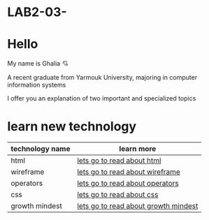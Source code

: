 # LAB2-03-
# Hello #

My name is Ghalia  :cupid:

A recent graduate from Yarmouk University, majoring in computer information systems

I offer you an explanation of two important and specialized topics 

# learn new technology # 

| technology name| learn more |
| ----------- | ----------- |
|html | [lets go to read about html](http://https://ghalia1996.github.io/LAB2-03-/ghaliahtml) |
| wireframe | [lets go to read about wireframe](http://https://ghalia1996.github.io/LAB2-03-/ghaliawireframe)  |
| operators | [lets go to read about operators ](http://https://ghalia1996.github.io/LAB2-03-/Operators)  |
| css |[lets go to read about css](http://https://ghalia1996.github.io/LAB2-03-/css) |
| growth mindest | [lets go to read about growth mindest](http://https://ghalia1996.github.io/LAB2-03-/git) |



